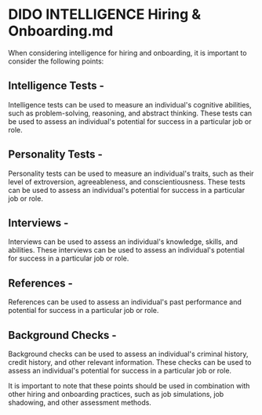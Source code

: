 # DIDO INTELLIGENCE Hiring & Onboarding.md

When considering intelligence for hiring and onboarding, it is important to consider the following points:

## Intelligence Tests - 
Intelligence tests can be used to measure an individual's cognitive abilities, such as problem-solving, reasoning, and abstract thinking. These tests can be used to assess an individual's potential for success in a particular job or role.

## Personality Tests - 
Personality tests can be used to measure an individual's traits, such as their level of extroversion, agreeableness, and conscientiousness. These tests can be used to assess an individual's potential for success in a particular job or role.

## Interviews - 
Interviews can be used to assess an individual's knowledge, skills, and abilities. These interviews can be used to assess an individual's potential for success in a particular job or role.

## References - 
References can be used to assess an individual's past performance and potential for success in a particular job or role.

## Background Checks - 
Background checks can be used to assess an individual's criminal history, credit history, and other relevant information. These checks can be used to assess an individual's potential for success in a particular job or role.

It is important to note that these points should be used in combination with other hiring and onboarding practices, such as job simulations, job shadowing, and other assessment methods.
